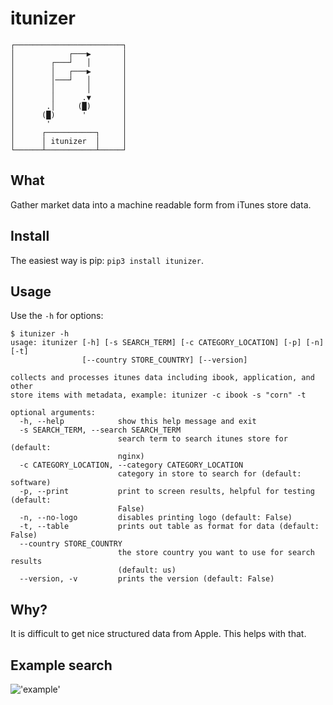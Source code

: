 # itunizer

```
┌────────────────────────┐
│            ┌───▶       │
│        ┌───┘   │       │
│        │   ┌───▶       │
│        │───┘   │       │
│        │       │       │
│        │      .▼       │
│       .│     (█)       │
│      (█)      '        │
│       '                │
│      ┌───────────┐     │
│      │ itunizer  │     │
└──────┴───────────┴─────┘
```

## What

Gather market data into a machine readable form from iTunes store data. 

## Install

The easiest way is pip: `pip3 install itunizer`. 

## Usage

Use the `-h` for options:   

```
$ itunizer -h
usage: itunizer [-h] [-s SEARCH_TERM] [-c CATEGORY_LOCATION] [-p] [-n] [-t]
                [--country STORE_COUNTRY] [--version]

collects and processes itunes data including ibook, application, and other
store items with metadata, example: itunizer -c ibook -s "corn" -t

optional arguments:
  -h, --help            show this help message and exit
  -s SEARCH_TERM, --search SEARCH_TERM
                        search term to search itunes store for (default:
                        nginx)
  -c CATEGORY_LOCATION, --category CATEGORY_LOCATION
                        category in store to search for (default: software)
  -p, --print           print to screen results, helpful for testing (default:
                        False)
  -n, --no-logo         disables printing logo (default: False)
  -t, --table           prints out table as format for data (default: False)
  --country STORE_COUNTRY
                        the store country you want to use for search results
                        (default: us)
  --version, -v         prints the version (default: False)
  ```

## Why?

It is difficult to get nice structured data from Apple. This helps with that.

## Example search

!['example'](https://user-images.githubusercontent.com/616585/35492868-5dcf0e90-047d-11e8-974f-0dd7a0f33311.png)
